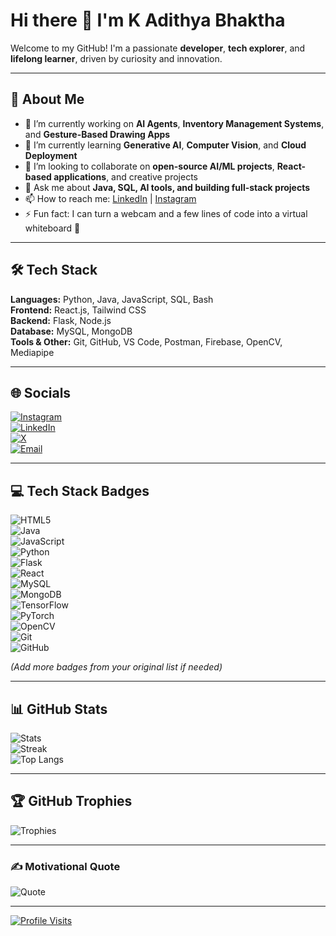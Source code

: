 # Hi there 👋 I'm K Adithya Bhaktha

Welcome to my GitHub! I'm a passionate **developer**, **tech explorer**, and **lifelong learner**, driven by curiosity and innovation.

---

## 🚀 About Me
- 🔭 I’m currently working on **AI Agents**, **Inventory Management Systems**, and **Gesture-Based Drawing Apps**
- 🌱 I’m currently learning **Generative AI**, **Computer Vision**, and **Cloud Deployment**
- 👯 I’m looking to collaborate on **open-source AI/ML projects**, **React-based applications**, and creative projects
- 💬 Ask me about **Java, SQL, AI tools, and building full-stack projects**
- 📫 How to reach me: [LinkedIn](https://www.linkedin.com/in/kadithyabhaktha/) | [Instagram](https://www.instagram.com/_adibhakthaa07/?hl=en)
- ⚡ Fun fact: I can turn a webcam and a few lines of code into a virtual whiteboard 🤯

---

## 🛠️ Tech Stack

**Languages:** Python, Java, JavaScript, SQL, Bash  
**Frontend:** React.js, Tailwind CSS  
**Backend:** Flask, Node.js  
**Database:** MySQL, MongoDB  
**Tools & Other:** Git, GitHub, VS Code, Postman, Firebase, OpenCV, Mediapipe  

---

## 🌐 Socials

[![Instagram](https://img.shields.io/badge/Instagram-%23E4405F.svg?logo=Instagram&logoColor=white)](https://www.instagram.com/_adibhakthaa07/)  
[![LinkedIn](https://img.shields.io/badge/LinkedIn-%230077B5.svg?logo=linkedin&logoColor=white)](https://www.linkedin.com/in/kadithyabhaktha/)  
[![X](https://img.shields.io/badge/X-black.svg?logo=X&logoColor=white)](https://x.com/BhakthaAdithya)  
[![Email](https://img.shields.io/badge/Email-D14836?logo=gmail&logoColor=white)](mailto:adibhaktha07@gmail.com)

---

## 💻 Tech Stack Badges

![HTML5](https://img.shields.io/badge/html5-%23E34F26.svg?style=for-the-badge&logo=html5&logoColor=white)  
![Java](https://img.shields.io/badge/java-%23ED8B00.svg?style=for-the-badge&logo=openjdk&logoColor=white)  
![JavaScript](https://img.shields.io/badge/javascript-%23323330.svg?style=for-the-badge&logo=javascript&logoColor=%23F7DF1E)  
![Python](https://img.shields.io/badge/python-3670A0?style=for-the-badge&logo=python&logoColor=ffdd54)  
![Flask](https://img.shields.io/badge/flask-%23000.svg?style=for-the-badge&logo=flask&logoColor=white)  
![React](https://img.shields.io/badge/react-%2320232a.svg?style=for-the-badge&logo=react&logoColor=%2361DAFB)  
![MySQL](https://img.shields.io/badge/mysql-4479A1.svg?style=for-the-badge&logo=mysql&logoColor=white)  
![MongoDB](https://img.shields.io/badge/MongoDB-%234ea94b.svg?style=for-the-badge&logo=mongodb&logoColor=white)  
![TensorFlow](https://img.shields.io/badge/TensorFlow-%23FF6F00.svg?style=for-the-badge&logo=TensorFlow&logoColor=white)  
![PyTorch](https://img.shields.io/badge/PyTorch-%23EE4C2C.svg?style=for-the-badge&logo=PyTorch&logoColor=white)  
![OpenCV](https://img.shields.io/badge/opencv-%23white.svg?style=for-the-badge&logo=opencv&logoColor=white)  
![Git](https://img.shields.io/badge/git-%23F05033.svg?style=for-the-badge&logo=git&logoColor=white)  
![GitHub](https://img.shields.io/badge/github-%23121011.svg?style=for-the-badge&logo=github&logoColor=white)

*(Add more badges from your original list if needed)*

---

## 📊 GitHub Stats

![Stats](https://github-readme-stats.vercel.app/api?username=Adibhaktha07&theme=dark&include_all_commits=false)  
![Streak](https://nirzak-streak-stats.vercel.app/?user=Adibhaktha07&theme=dark)  
![Top Langs](https://github-readme-stats.vercel.app/api/top-langs/?username=Adibhaktha07&theme=dark&layout=compact)

---

## 🏆 GitHub Trophies

![Trophies](https://github-profile-trophy.vercel.app/?username=Adibhaktha07&theme=tokyonight&no-frame=true&no-bg=false&margin-w=4)

---

### ✍️ Motivational Quote

![Quote](https://quotes-github-readme.vercel.app/api?type=horizontal&theme=radical)

---

[![Profile Visits](https://visitcount.itsvg.in/api?id=Adibhaktha07&icon=9&color=4)](https://visitcount.itsvg.in)

<!-- Proudly created with GPRM (https://gprm.itsvg.in) -->
